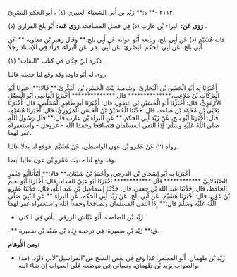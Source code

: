 ٢١١٢ -** د:** زَيْد بن أَبي الشعثاء العنبري (٤) ، أبو الحكم البَصْرِيّ.

**رَوَى عَن:** البراء بْن عازب (د) فِي فضل المصافحة.**رَوَى عَنه:** أَبُو بلج الفزاري (د) .

قاله هُشَيْم (د) عَن أَبِي بلج، وتابعه أَبُو عوانة عَن أَبِي بلج.** وَقَال زهير بْن معاوية:** عَن أَبِي بلج، عَن أَبِي الحكم البَصْرِيّ، عَن أَبِي بحر، عَنِ البراء، فزاد فِي الإسناد رجلا.

ذكره ابنُ حِبَّان في كتاب "الثقات" (١) .

روى له أَبُو داود، وقد وقع لنا حديثه عاليا.

أَخْبَرَنَا بِهِ أَبُو الْحَسَن بْن الْبُخَارِيّ، وشامية بِنْتُ الْحَسَنِ بْنِ الْبَكْرِيِّ،** قَالا:** أخبرنا أَبُو الْبَرَكَاتِ بْنُ مُلاعِبٍ،************** قال:************** أَخْبَرَنَا الْقَاضِي أَبُو الْفَضْلِ الأُرْمَوِيُّ، قال: أَخْبَرَنَا أَبُو الْحُسَيْنِ بْن النقور، قال: أَخْبَرَنَا أبو طَاهِرٍ الْمُخَلَّصِ، قال: أَخْبَرَنَا يَحْيَى بْن مُحَمَّد بْن صاعد، قال: حَدَّثَنَا الْحُسَيْنُ بْنُ الْحَسَنِ الْمَرْوَزِيُّ، قال: أَخْبَرَنَا هُشَيْم، قال: أَخْبَرَنَا أَبُو بلج، عَنْ زَيْد أَبِي الحكم،** عَنِ البراء بْن عازب قال:** قال رَسُولُ اللَّهِ صلى اللَّهُ عَلَيْهِ وسَلَّمَ: إذا التقى المسلمان فتصافحا وحمدا الله - عزوجل - واستغفراه غفر لهما.

رواه (٢) عَنْ عَمْرو بْن عون الواسطي، عَنْ هُشَيْم، فوقع لنا بدلا عاليا.

وقد وقع لنا حديث عَمْرو بْن عون عاليا أيضا.

أَخْبَرَنَا به أَبُو إِسْحَاق بْن الدرجي، وأَحْمَدُ بْنُ شَيْبَانَ،** قالا:** أَنْبَأَنَاأَبُو جَعْفَرٍ الصَّيْدَلانِيُّ،************ قال:************ أَخْبَرَنَا أَبُو عَلِيّ الحداد، قال: أَخْبَرَنَا أَبُو نعيم الحافظ، قال: حَدَّثَنَا عَبد الله بْن جعفر، قال: حَدَّثَنَا إسماعيل بْن عَبد اللَّهِ، قال: حَدَّثَنَا عَمْرو بْنُ عَوْنٍ، قال: أَخْبَرَنَا هُشَيْم، عَن أَبِي بلج، عَنْ زَيْد أَبِي الحكم، عَنِ البراء،** عَنِ النَّبِيّ صَلَّى اللَّهُ عَلَيْه وسَلَّمَ قال:** إِذَا التقى المسلمان وتصافحا وحمدا الله واستغفراه غفر لهما.

- زَيْد بْن الصامت، أَبُو عَيَّاش الزرقي. يأتي فِي الكنى.

-** ق:** زَيْد بْن ضميرة: فِي ترجمة زِيَاد بْن سَعْد بْن ضميرة.

**ومن الأَوهام:**

- (مد) زَيْد بْن طهمان، أَبُو المعتمر، كذا وقع فِي بعض النسخ من"المراسيل"لأبي دَاوُد، والصواب يَزِيد بْن طهمان، وسيأتي فِي موضعه عَلَى الصواب إن شاء الله.